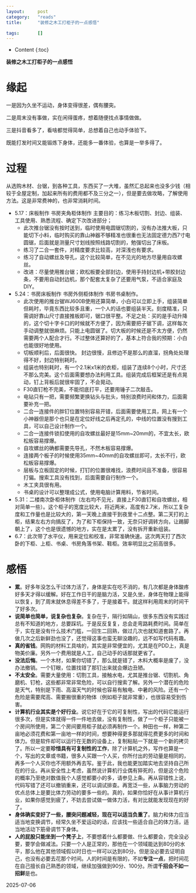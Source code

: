 ```yaml
---
layout:		post
category:	"reads"
title:		"装修之木工打柜子的一点感悟"

tags:		[]
---
```

- Content
{:toc}


**装修之木工打柜子的一点感悟**

# 缘起

一是因为久坐不运动，身体变得很差，偶有腰突。

二是周末没有事做，实在闲得蛋疼，想着随便找点事情做做。

三是抖音看多了，看啥都觉得简单，总想着自己也动手体验下。

既能打发时间又能锻炼下身体，还能多一番体验，也算是一举多得了。

# 过程

从选购木材、台锯，到各种工具，东西买了一大堆，虽然汇总起来也没多少钱（相较于全屋定制，加起来所有的费用都不及三分之一），但是要去做攻略，了解使用方法。这是非常费神的，也非常消耗时间。

- 5.17：床板制作 书房夹角柜体制作 主要目的：练习木板切割、封边、组装、工具使用、熟悉流程、确定下次改进部分；
  - 此次推台锯没有按时送到，临时使用电圆锯切割的，没有办法推大板，只能切下小料，临时购买的靠山神器不够精准也很重也无法固定德力西7寸电圆锯，后面就是测量尺寸划线按照线路切割的，勉强切出了床板。
  - 练习了二合一套件，对精度要求比较高，对深浅也有要求。
  - 练习了自动螺丝及导孔，这个比较简单，在不见光的地方尽量用自攻螺丝。
  - 改进：尽量使用推台锯；欧松板要全部封边，使用手持封边机+带胶封边条，不要用自动封边机，那个配套太复杂了还要用气泵，不适合家庭及DIY。
- 5.24：书房床板制作 书房外侧柜体制作 书房书桌制作。
  - 此次使用的推台锯WJ600B使用还算简单，小白可以立即上手，组装简单但耗时，毕竟东西比较多且重，一个人的话也要组装半天。刻度精准，只需调好靠山尺寸直接推板即可，锯口很平整。不足之处：买的是手动升降的，这个切十字卡口的时候就不方便了，因为需要把子锯下调，这样每次手动调整就很麻烦。只能上电圆锯了。切大板的时候还是不太方便，仍然需要两个人配合才行。不过整体还算好的了，基本上符合我的预期：小白也能很好地使用。
  - 切板顺利后，后面很快。 封边很慢，且修边不是那么的直溜，拐角处处理得不好，封边特别耗时。
  - 组装也特别耗时，有一个2.1米x1米的衣柜，组装了连续8个小时，尺寸还不那么完美。这个后面需要想办法利用工具。组装完成后框架还是有点晃动，钉上背板后就很牢固了，不会晃动。
  - F30直钉枪不完美，不能彻底打平，还要用锤子二次敲击。
  - 电钻只有一把，需要频繁更换钻头与批头，特别浪费时间和体力，后面需要补充一把。
  - 二合一连接件的胖钉位置特别容易开错，后面需要使用工具，网上有一个小神器但是那个也只是在定位好线之后再定孔的，中线的位置没有搜到工具，可以自己设计制作一个。
  - 二合一连接件锁扣使用的自攻螺丝最好是15mm~20mm的，不宜太长，欧松板容易撑爆。
  - 自攻螺丝的确都需要先导孔，不然木板容易撑爆。
  - 连接两个板子的时候使用35mm~40mm的自攻螺丝即可，太长不行，欧松板容易撑爆。
  - 层板与立板固定的时候，打钉的位置很难找，浪费时间且不准备，很容易打偏。搜索工具没有找到，后面需要自行制作一个。
  - 木工夹具很有用。
  - 书桌的设计可以整理成公式，使用电脑计算用料，节省时间。
- 5.31：二楼南次卧柜体制作（左右均不见光，直接上F30直钉和自攻螺丝，相对简单一些）。这个柜子的宽度比较大，将近两米，高度有2.7米，所以工复杂度和工作量也是比较大的，第一天晚上直接干到夜里十二点整。第二天打的上柜，结果左右方向搞反了，为了和下柜保持一致，无奈只好调转方向，让踢脚朝上了，这个也是很遗憾的地方，实在是太累了，没有拆开重新组装。
- 6.7：此次带了水平仪，用来定位和校准，非常准确快速。这次两天打了西次卧的下柜、上柜、书桌、书房角落书架、鞋柜。效率明显比之前高很多。



# 感悟

- **累**。好多年没怎么干过体力活了，身体是实在吃不消的，有几次都是身体酸疼好多天才得以缓解。好在工作日干的是脑力活，又是久坐，身体在物理上能得以恢复，到了周末就休息得差不多了，于是接着干。就这样利用周末的时间干了好多次。
- **说简单也简单，说复杂也复杂**。复杂在于，隔行如隔山，很多东西没有实践过总有不知道的地方，总要踩坑。于是反反复复，总会走弯路耗费时间。简单在于，实在是没有什么技术门槛，一回生二回熟，做过几次也就知道套路了。再做几次之后新鲜劲也没了，还觉得这事也蛮无聊没趣的，远不如写代码有趣。
- **真的省钱**。网购的材料工具啥的，其实是非常便宜的，尤其是在PDD上，真是物美价廉。另外一个费用就是人工，自己动手的话那就更省了。
- **没法后悔**。一个木材，如果你切错了，那么就是错了，木料大概率是废了，没办法撤销。一个钉眼，位置找错了那钉出来就会爆边丑陋。
- **不太安全**。需要大量使用：切割工具，接触水电，尤其是推台锯、切割机、角磨机、钉枪，这些都非常非常危险，可以自行搜索了解。另外一个潜在的危险是天气，特别是下雨、高温天气的时候也容易有触电、中暑的风险。还有一个危险是需要爬高、需要搬很重的物体（例如柜子就非常重），也很容易受到伤害。
- **计算机行业其实是个好行业**。说它好在于它的可复制性，写出的代码它能运行很多次，但是实体就得一件一件地去做，没有复制性，做了一个柜子只能被一个房间所使用，第二个房间要用柜子就必须再制作一个。种田也一样，种第二亩地必须花费和第一亩地一样的时间，想要种得更多那就得花费更多的时间和体力。但是软件却可以运行在无数的设备上，复制粘贴一下就是一个新的拷贝了。所以一定要**珍惜具有可复制性的工作**，除了计算机之外，写作也算是一个，写出的文章或书籍，很多人买跟一个人买，你所付出的劳动量是相同的，再多一个人买你也不用额外再去写。鉴于此，我也能更加踏实地去坚持自己所在的行业。再从安全性上考虑，虽然说计算机行业偶有猝死的，但是这个危险的概率乃至绝对数值我个人感觉都要小的多，请参见上条。再从容错性上说，代码写错了还可以撤销重来，还可以调试排查。再宽泛一些，从事脑力劳动的优点总体上是要比体力劳动的要多一些的。真的，如果你恰好在从事计算机行业，如果你感觉到疲了，不妨去尝试做一做体力活，有对比就能发现现在的好了。
- **身体确实变好了一些，腰突问题减轻，现在可以适当负重了**。脑力和体力应当适当地变换调节，经常久坐不爱运动的话，应该找一些适合自己的体力活，适当地活动下筋骨调节下身体。
- **人的屁股只能坐到一个凳子上**，不要想着什么都要做、什么都要会，完全没必要，要学会做减法。只要一个人是正常的，那他在一个领域能达到80分的水平，那么他在其他领域假以时日也一样可以达到80分。但是没必要去证明自己，也没有必要去花那个时间。人的时间是有限的，不如**专注一点**，把时间花在自己擅长自己熟悉的领域，继续加强做到90分、100分。所谓**千招会不如一招鲜**是也。



2025-07-06
